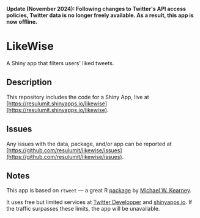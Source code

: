 **Update (November 2024): Following changes to Twitter's API access policies, Twitter data is no longer freely available. As a result, this app is now offline.**

# LikeWise

A Shiny app that filters users' liked tweets.

## Description

This repository includes the code for a Shiny App, live at [https://resulumit.shinyapps.io/likewise](https://resulumit.shinyapps.io/likewise).

## Issues

Any issues with the data, package, and/or app can be reported at [https://github.com/resulumit/likewise/issues](https://github.com/resulumit/likewise/issues).


## Notes

This app is based on  `rtweet` &mdash; a great R [package](https://rtweet.info/) by [Michael W. Kearney](https://mikewk.com/).

It uses free but limited services at [Twitter Developper](https://developer.twitter.com/en) and [shinyapps.io](https://www.shinyapps.io/). If the traffic surpasses these limits, the app will be unavailable.
